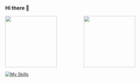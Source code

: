 ### Hi there 👋

<!--
**eiinu/eiinu** is a ✨ _special_ ✨ repository because its `README.md` (this file) appears on your GitHub profile.

Here are some ideas to get you started:

- 🔭 I’m currently working on ...
- 🌱 I’m currently learning ...
- 👯 I’m looking to collaborate on ...
- 🤔 I’m looking for help with ...
- 💬 Ask me about ...
- 📫 How to reach me: ...
- 😄 Pronouns: ...
- ⚡ Fun fact: ...
-->

<div style="display: flex; justify-content: space-around;">
  <img 
    src="https://github-readme-stats.vercel.app/api?username=eiinu&show_icons=true&theme=tokyonight" 
    style="flex: 1; height: 165px;"
  />
  <img 
    src="https://github-readme-stats.vercel.app/api/top-langs/?username=eiinu&layout=compact&theme=tokyonight" 
    style="flex: 1; height: 165px;"
  />
</div>

[![My Skills](https://skillicons.dev/icons?i=ts,js,html,css,react,vue,cpp,py,swift)](https://skillicons.dev)
